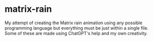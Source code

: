 # matrix-rain
My attempt of creating the Matrix rain animation using any possible programming language but everything must be just within a single file. Some of these are made using ChatGPT's help and my own creativity.
